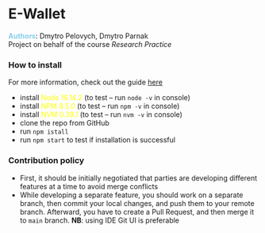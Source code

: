 # E-Wallet

**<span style="color: skyblue">Authors</span>**: Dmytro Pelovych, Dmytro Parnak
<br>
Project on behalf of the course _Research Practice_

### How to install

For more information, check out the guide [here](https://phoenixnap.com/kb/install-node-js-npm-on-windows)

- install <span style="color: yellow">Node 16.14.2</span> (to test – run `node -v` in console)
- install <span style="color: yellow">NPM 8.5.0</span> (to test – run `npm -v` in console)
- install <span style="color: yellow">NVM 0.39.1</span> (to test – run `nvm -v` in console)
- clone the repo from GitHub
- run `npm istall`
- run `npm start` to test if installation is successful

### Contribution policy

- First, it should be initially negotiated 
that parties are developing different features at a time
to avoid merge conflicts
- While developing a separate feature, you should work on a separate branch,
then commit your local changes, and push them to your remote branch.
Afterward, you have to create a Pull Request, and then merge it to `main` branch.
**NB**: using IDE Git UI is preferable
